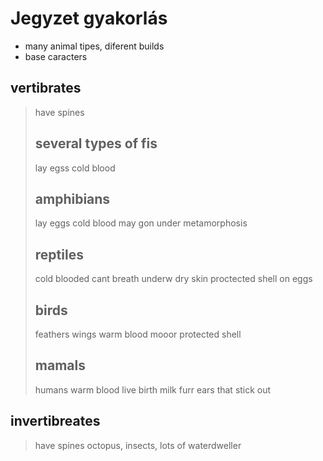 # Jegyzet gyakorlás

- many animal tipes, diferent builds
- base caracters

## vertibrates

> have spines
>
> ## several types of fis
>
> lay egss
> cold blood
>
> ## amphibians
>
> lay eggs
> cold blood
> may gon under metamorphosis
>
> ## reptiles
>
> cold blooded
> cant breath underw
> dry skin
> proctected shell on eggs
>
> ## birds
>
> feathers
> wings
> warm blood
> mooor protected shell
>
> ## mamals
>
> humans
> warm blood
> live birth
> milk
> furr
> ears that stick out

## invertibreates

> have spines
> octopus, insects, lots of waterdweller
